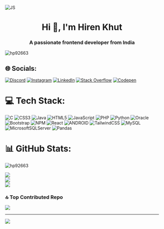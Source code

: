 ![JS](https://github.com/Hp92663/Hp92663/assets/88971001/aba6ff46-66d3-4083-8941-e8b4c7b0d259)


<h1 align="center">Hi 👋, I'm Hiren Khut</h1>
<h3 align="center">A passionate frontend developer from India</h3>

<p align="left"> <img src="https://komarev.com/ghpvc/?username=hp92663&label=Profile%20views&color=0e75b6&style=flat" alt="hp92663" /> </p>

## 🌐 Socials:
[![Discord](https://img.shields.io/badge/Discord-%237289DA.svg?logo=discord&logoColor=white)](https://discord.gg/https://discord.gg/cYMKH2taPr) [![Instagram](https://img.shields.io/badge/Instagram-%23E4405F.svg?logo=Instagram&logoColor=white)](https://instagram.com/hiren_khut_92663?utm_source=qr&igshid=NGExMmI2YTkyZg%3D%3D) [![LinkedIn](https://img.shields.io/badge/LinkedIn-%230077B5.svg?logo=linkedin&logoColor=white)](https://linkedin.com/in/hiren-khut-638381244) [![Stack Overflow](https://img.shields.io/badge/-Stackoverflow-FE7A16?logo=stack-overflow&logoColor=white)](https://stackoverflow.com/users/22419288/hiren-khut) [![Codepen](https://img.shields.io/badge/Codepen-000000?style=for-the-badge&logo=codepen&logoColor=white)](https://codepen.io/Hiren-Khut) 

# 💻 Tech Stack:
![C](https://img.shields.io/badge/c-%2300599C.svg?style=for-the-badge&logo=c&logoColor=white) ![CSS3](https://img.shields.io/badge/css3-%231572B6.svg?style=for-the-badge&logo=css3&logoColor=white) ![Java](https://img.shields.io/badge/java-%23ED8B00.svg?style=for-the-badge&logo=java&logoColor=white) ![HTML5](https://img.shields.io/badge/html5-%23E34F26.svg?style=for-the-badge&logo=html5&logoColor=white) ![JavaScript](https://img.shields.io/badge/javascript-%23323330.svg?style=for-the-badge&logo=javascript&logoColor=%23F7DF1E) ![PHP](https://img.shields.io/badge/php-%23777BB4.svg?style=for-the-badge&logo=php&logoColor=white) ![Python](https://img.shields.io/badge/python-3670A0?style=for-the-badge&logo=python&logoColor=ffdd54) ![Oracle](https://img.shields.io/badge/Oracle-F80000?style=for-the-badge&logo=oracle&logoColor=white) ![Bootstrap](https://img.shields.io/badge/bootstrap-%23563D7C.svg?style=for-the-badge&logo=bootstrap&logoColor=white) ![NPM](https://img.shields.io/badge/NPM-%23000000.svg?style=for-the-badge&logo=npm&logoColor=white) ![React](https://img.shields.io/badge/react-%2320232a.svg?style=for-the-badge&logo=react&logoColor=%2361DAFB) ![ANDROID](https://img.shields.io/badge/android-%2320232a.svg?style=for-the-badge&logo=android&logoColor=%a4c639) ![TailwindCSS](https://img.shields.io/badge/tailwindcss-%2338B2AC.svg?style=for-the-badge&logo=tailwind-css&logoColor=white) ![MySQL](https://img.shields.io/badge/mysql-%2300f.svg?style=for-the-badge&logo=mysql&logoColor=white) ![MicrosoftSQLServer](https://img.shields.io/badge/Microsoft%20SQL%20Sever-CC2927?style=for-the-badge&logo=microsoft%20sql%20server&logoColor=white) ![Pandas](https://img.shields.io/badge/pandas-%23150458.svg?style=for-the-badge&logo=pandas&logoColor=white) 
# 📊 GitHub Stats:
<p><img align="left" src="https://github-readme-stats.vercel.app/api/top-langs?username=hp92663&show_icons=true&locale=en&layout=compact" alt="hp92663" /></p><br/>

![](https://github-readme-stats.vercel.app/api?username=Hp92663&theme=dark&hide_border=false&include_all_commits=true&count_private=true)<br/>
![](https://github-readme-streak-stats.herokuapp.com/?user=Hp92663&theme=dark&hide_border=false)<br/>
![](https://github-readme-stats.vercel.app/api/top-langs/?username=Hp92663&theme=dark&hide_border=false&include_all_commits=true&count_private=true&layout=compact)

### 🔝 Top Contributed Repo

![](https://github-contributor-stats.vercel.app/api?username=Hp92663&limit=5&theme=dark&combine_all_yearly_contributions=true)

---
[![](https://visitcount.itsvg.in/api?id=Hp92663&icon=0&color=0)](https://visitcount.itsvg.in)
